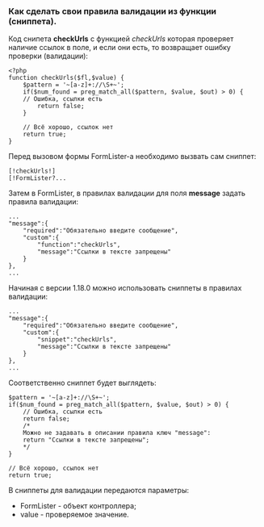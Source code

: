 ### Как сделать свои правила валидации из функции (сниппета).

Код снипета **checkUrls** с функцией *checkUrls* которая проверяет наличие ссылок в поле, и если они есть, то возвращает ошибку проверки (валидации):
```
<?php
function checkUrls($fl,$value) {
    $pattern = '~[a-z]+://\S+~';
    if($num_found = preg_match_all($pattern, $value, $out) > 0) {
    // Ошибка, ссылки есть
        return false;
    }

    // Всё хорошо, ссылок нет
    return true;
}
```

Перед вызовом формы FormLister-а необходимо вызвать сам сниппет:
```
[!checkUrls!]
[!FormLister?...
```

Затем в FormLister, в правилах валидации для поля **message** задать правила валидации:
```
...
"message":{
    "required":"Обязательно введите сообщение",
    "custom":{
        "function":"checkUrls",
        "message":"Ссылки в тексте запрещены"
    }
},
...
```

Начиная с версии 1.18.0 можно использовать сниппеты в правилах валидации:
```
...
"message":{
    "required":"Обязательно введите сообщение",
    "custom":{
        "snippet":"checkUrls",
        "message":"Ссылки в тексте запрещены"
    }
},
...
```

Соответственно сниппет будет выглядеть:
```
$pattern = '~[a-z]+://\S+~';
if($num_found = preg_match_all($pattern, $value, $out) > 0) {
    // Ошибка, ссылки есть
    return false;
    /*
    Можно не задавать в описании правила ключ "message":
    return "Ссылки в тексте запрещены";
    */
}

// Всё хорошо, ссылок нет
return true;
```
В сниппеты для валидации передаются параметры:
* FormLister - объект контроллера;
* value - проверяемое значение.
